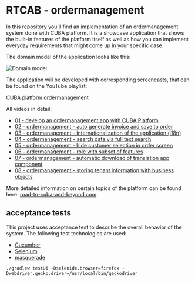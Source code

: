# RTCAB - ordermanagement

In this repository you'll find an implementation of an ordermanagement system done with CUBA platform. 
It is a showcase application that shows the built-in features of the platform itself as well as how you can implement everyday requirements that might come up in your specific case.

The domain model of the application looks like this:

![Domain model](https://github.com/mariodavid/rtcab-ordermanagement/blob/master/img/domain-model.png)

The application will be developed with corresponding screencasts, that can be found on the YouTube playlist:

[CUBA platform ordermanagement](https://www.youtube.com/playlist?list=PLJ0nYE0NtQxbSV0Oocu6LL-RgLl04PUqb)

All videos in detail:
* [01 - develop an ordermanagement app with CUBA Platform](https://youtu.be/K8kIrEwnTJ4)
* [02 - ordermanagement - auto generate invoice and save to order](https://youtu.be/sg2CbGUQahw)
* [03 - ordermanagement - internationalization of the application (i18n)](https://youtu.be/wodRfEv1h-Y)
* [04 - ordermanagement - search data via full text search](https://youtu.be/OoZCoXwJfwU)
* [05 - ordermanagement - hide customer selection in order screen](https://youtu.be/OxUKyd_E58k)
* [06 - ordermanagement - role with subset of features](https://youtu.be/bBFhHkz0BCk)
* [07 - ordermanagement - automatic download of translation app component](https://youtu.be/YngfAJSZ52A)
* [08 - ordermanagement - storing tenant information with business objects](https://youtu.be/s3AFVtHOByU)

More detailed information on certain topics of the platform can be found here: [road-to-cuba-and-beyond.com](https://www.road-to-cuba-and-beyond.com)


## acceptance tests

This project uses acceptance test to describe the overall behavior of the system. The following test technologies are used:

* [Cucumber](https://cucumber.io/)
* [Selenium](https://www.seleniumhq.org/)
* [masquerade](https://github.com/cuba-platform/masquerade)

```
./gradlew testUi -Dselenide.browser=firefox -Dwebdriver.gecko.driver=/usr/local/bin/geckodriver 
```
